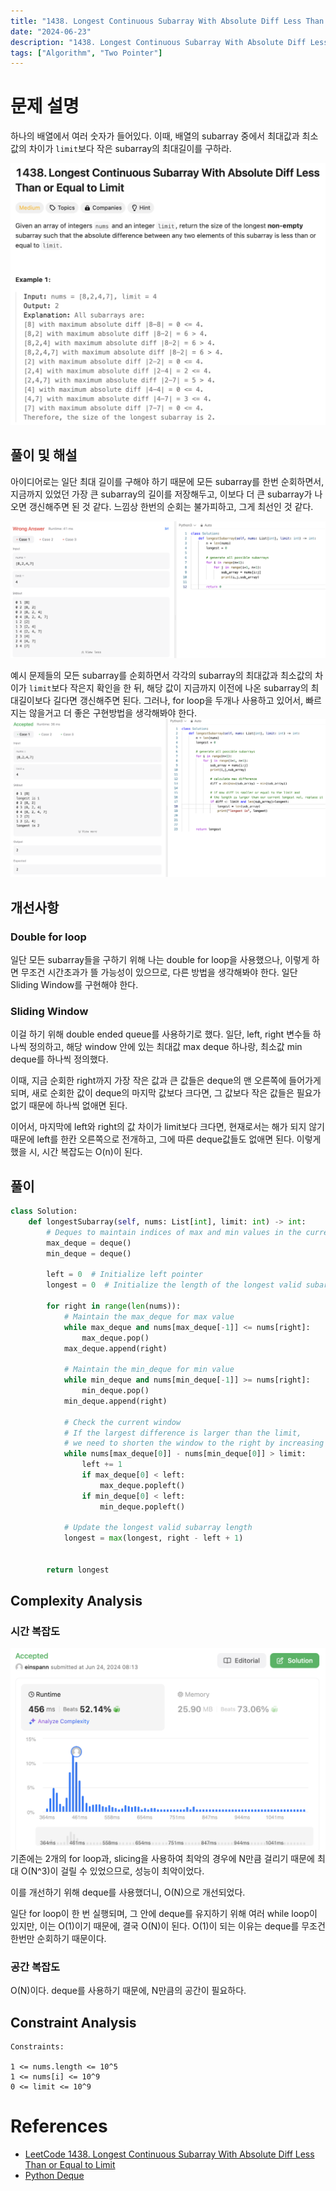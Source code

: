 ```yaml
---
title: "1438. Longest Continuous Subarray With Absolute Diff Less Than or Equal to Limit"
date: "2024-06-23"
description: "1438. Longest Continuous Subarray With Absolute Diff Less Than or Equal to Limit"
tags: ["Algorithm", "Two Pointer"]
---
```


# 문제 설명
하나의 배열에서 여러 숫자가 들어있다. 이때, 배열의 subarray 중에서 최대값과 최소값의 차이가 `limit`보다 작은 subarray의 최대길이를 구하라.

![1438](../../../images/LEET/1438/1438.png)


## 풀이 및 해설
아이디어로는 일단 최대 길이를 구해야 하기 때문에 모든 subarray를 한번 순회하면서, 지금까지 있었던 가장 큰 subarray의 길이를 저장해두고, 이보다 더 큰 subarray가 나오면 갱신해주면 된 것 같다. 느낌상 한번의 순회는 불가피하고, 그게 최선인 것 같다.

![possible](../../../images/LEET/1438/possiblesubs.png)


예시 문제들의 모든 subarray를 순회하면서 각각의 subarray의 최대값과 최소값의 차이가 `limit`보다 작은지 확인을 한 뒤, 해당 값이 지금까지 이전에 나온 subarray의 최대길이보다 길다면 갱신해주면 된다. 그러나, for loop을 두개나 사용하고 있어서, 빠르지는 않을거고 더 좋은 구현방법을 생각해봐야 한다.
![exsol](../../../images/LEET/1438/exsol.png)


## 개선사항
### Double for loop
일단 모든 subarray들을 구하기 위해 나는 double for loop을 사용했으나, 이렇게 하면 무조건 시간초과가 뜰 가능성이 있으므로, 다른 방법을 생각해봐야 한다. 일단 Sliding Window를 구현해야 한다.

### Sliding Window
이걸 하기 위해 double ended queue를 사용하기로 했다. 일단, left, right 변수들 하나씩 정의하고, 해당 window 안에 있는 최대값 max deque 하나랑, 최소값 min deque를 하나씩 정의했다. 

이때, 지금 순회한 right까지 가장 작은 값과 큰 값들은 deque의 맨 오른쪽에 들어가게 되며, 새로 순회한 값이 deque의 마지막 값보다 크다면, 그 값보다 작은 값들은 필요가 없기 때문에 하나씩 없애면 된다.

이어서, 마지막에 left와 right의 값 차이가 limit보다 크다면, 현재로서는 해가 되지 않기 때문에 left를 한칸 오른쪽으로 전개하고, 그에 따른 deque값들도 없애면 된다. 이렇게 했을 시, 시간 복잡도는 O(n)이 된다.


## 풀이
```python
class Solution:
    def longestSubarray(self, nums: List[int], limit: int) -> int:
        # Deques to maintain indices of max and min values in the current window
        max_deque = deque()
        min_deque = deque()
        
        left = 0  # Initialize left pointer
        longest = 0  # Initialize the length of the longest valid subarray
        
        for right in range(len(nums)):
            # Maintain the max_deque for max value
            while max_deque and nums[max_deque[-1]] <= nums[right]:
                max_deque.pop()
            max_deque.append(right)
            
            # Maintain the min_deque for min value
            while min_deque and nums[min_deque[-1]] >= nums[right]:
                min_deque.pop()
            min_deque.append(right)

            # Check the current window
            # If the largest difference is larger than the limit, 
            # we need to shorten the window to the right by increasing 'left'
            while nums[max_deque[0]] - nums[min_deque[0]] > limit:
                left += 1
                if max_deque[0] < left:
                    max_deque.popleft()
                if min_deque[0] < left:
                    min_deque.popleft()

            # Update the longest valid subarray length
            longest = max(longest, right - left + 1)
            

        return longest
```

## Complexity Analysis

### 시간 복잡도
![tc](../../../images/LEET/1438/tc.png)
기존에는 2개의 for loop과, slicing을 사용하여 최악의 경우에 N만큼 걸리기 때문에 최대 O(N^3)이 걸릴 수 있었으므로, 성능이 최악이었다.

이를 개선하기 위해 deque를 사용했더니, O(N)으로 개선되었다.

일단 for loop이 한 번 실행되며, 그 안에 deque를 유지하기 위해 여러 while loop이 있지만, 이는 O(1)이기 때문에, 결국 O(N)이 된다. O(1)이 되는 이유는 deque를 무조건 한번만 순회하기 때문이다.

### 공간 복잡도
O(N)이다. deque를 사용하기 때문에, N만큼의 공간이 필요하다.

## Constraint Analysis
```
Constraints:

1 <= nums.length <= 10^5
1 <= nums[i] <= 10^9
0 <= limit <= 10^9

```

# References
- [LeetCode 1438. Longest Continuous Subarray With Absolute Diff Less Than or Equal to Limit](https://leetcode.com/problems/longest-continuous-subarray-with-absolute-diff-less-than-or-equal-to-limit/)
- [Python Deque](https://docs.python.org/3/library/collections.html#collections.deque)